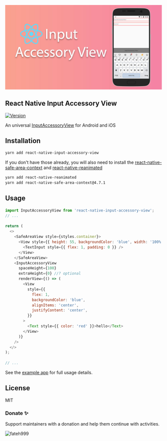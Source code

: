 ![React Native Input Accessory View](background.jpg)

## React Native Input Accessory View

[![Version][version-badge]][package]

[version-badge]: https://img.shields.io/npm/v/react-native-input-accessory-view
[package]: https://www.npmjs.com/package/react-native-input-accessory-view

An universal [InputAccessoryView](https://reactnative.dev/docs/inputaccessoryview) for Android and iOS

## Installation

```sh
yarn add react-native-input-accessory-view
```

If you don't have those already, you will also need to install the [react-native-safe-area-context](https://github.com/th3rdwave/react-native-safe-area-context) and [react-native-reanimated](https://github.com/software-mansion/react-native-reanimated)

```sh
yarn add react-native-reanimated
yarn add react-native-safe-area-context@4.7.1
```

## Usage

```js
import InputAccessoryView from 'react-native-input-accessory-view';
// ...

return (
  <>
    <SafeAreaView style={styles.container}>
      <View style={{ height: 55, backgroundColor: 'blue', width: '100%' }}>
        <TextInput style={{ flex: 1, padding: 0 }} />
      </View>
    </SafeAreaView>
    <InputAccessoryView
      spaceHeight={100}
      extraHeight={0} //? optional
      renderView={() => (
        <View
          style={{
            flex: 1,
            backgroundColor: 'blue',
            alignItems: 'center',
            justifyContent: 'center',
          }}
        >
          <Text style={{ color: 'red' }}>hello</Text>
        </View>
      )}
    />
  </>
);

// ...
```

See the [example app](./example/src/App.js) for full usage details.

## License

MIT

### Donate ✨

Support maintainers with a donation and help them continue with activities.

<p><a href="https://www.buymeacoffee.com/hoanglam104"> <img align="left" src="https://cdn.buymeacoffee.com/buttons/v2/default-yellow.png" height="50" width="210" alt="fateh999" /></a></p><br><br><br>
